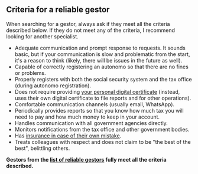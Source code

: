 ## Criteria for a reliable gestor

When searching for a gestor, always ask if they meet all the criteria described below. If they do not meet any of the
criteria, I recommend looking for another specialist.

- Adequate communication and prompt response to requests. It sounds basic, but if your communication is slow and
  problematic from the start, it's a reason to think (likely, there will be issues in the future as well).
- Capable of correctly registering an autonomo so that there are no fines or problems.
- Properly registers with both the social security system and the tax office (during autonomo registration).
- Does not require providing [your personal digital certificate](#providing-a-digital-certificate-to-the-gestor)
  (instead, uses their own digital certificate to file reports and for other operations).
- Comfortable communication channels (usually email, WhatsApp).
- Periodically provides reports so that you know how much tax you will need to pay and how much money to keep in your
  account.
- Handles communication with all government agencies directly.
- Monitors notifications from the tax office and other government bodies.
- Has [insurance in case of their own mistake](#gestors-liability).
- Treats colleagues with respect and does not claim to be "the best of the best", belittling others.

**Gestors from the [list of reliable gestors](#reliable-gestors) fully meet all the criteria described.**
